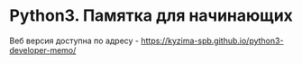 # Python3. Памятка для начинающих

Веб версия доступна по адресу - https://kyzima-spb.github.io/python3-developer-memo/
